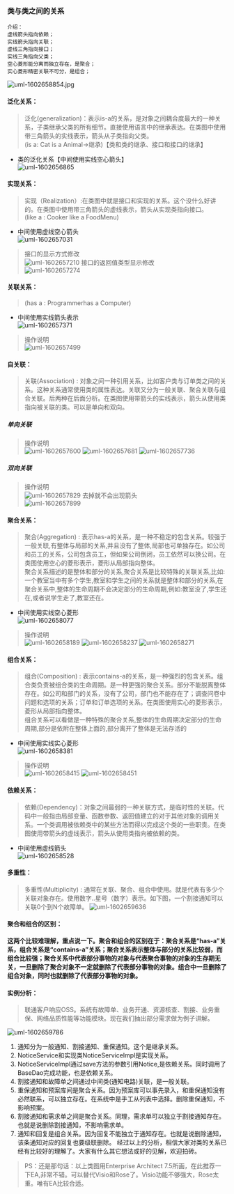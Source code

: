 ### 类与类之间的关系
```shell
介绍：
虚线箭头指向依赖；
实线箭头指向关联；
虚线三角指向接口；
实线三角指向父类；
空心菱形能分离而独立存在，是聚合；
实心菱形精密关联不可分，是组合；
```
![uml-1602658854.jpg](../resource/uml/uml-1602658854.jpg)

#### 泛化关系：
> 泛化(generalization)：表示is-a的关系，是对象之间耦合度最大的一种关系，子类继承父类的所有细节。直接使用语言中的继承表达。在类图中使用带三角箭头的实线表示，箭头从子类指向父类。<br>
> (is a: Cat is a Animal→继承)【类和类的继承、接口和接口的继承】
* 类的泛化关系【中间使用实线空心箭头】<br>
![uml-1602656865](../resource/uml/uml-1602656865.png)

#### 实现关系：
> 实现（Realization）:在类图中就是接口和实现的关系。这个没什么好讲的。在类图中使用带三角箭头的虚线表示，箭头从实现类指向接口。<br>
> (like a : Cooker like a FoodMenu)
* 中间使用虚线空心箭头<br>
![uml-1602657031](../resource/uml/uml-1602657031.png)
> 接口的显示方式修改<br>
![uml-1602657210](../resource/uml/uml-1602657210.png)
> 接口的返回值类型显示修改<br>
![uml-1602657274](../resource/uml/uml-1602657274.png)

#### 关联关系：
> (has a : Programmerhas a Computer)
* 中间使用实线箭头表示<br>
![uml-1602657371](../resource/uml/uml-1602657371.png)
> 操作说明<br>
![uml-1602657499](../resource/uml/uml-1602657499.png)


#### 自关联：
> 关联(Association) : 对象之间一种引用关系，比如客户类与订单类之间的关系。这种关系通常使用类的属性表达。关联又分为一般关联、聚合关联与组合关联。后两种在后面分析。在类图使用带箭头的实线表示，箭头从使用类指向被关联的类。可以是单向和双向。
##### 单向关联
> 操作说明<br>
![uml-1602657600](../resource/uml/uml-1602657600.png)
![uml-1602657681](../resource/uml/uml-1602657681.png)
![uml-1602657736](../resource/uml/uml-1602657736.png)
##### 双向关联
> 操作说明<br>
![uml-1602657829](../resource/uml/uml-1602657829.png)
去掉就不会出现箭头<br>
![uml-1602657899](../resource/uml/uml-1602657899.png)


#### 聚合关系：
> 聚合(Aggregation) : 表示has-a的关系，是一种不稳定的包含关系。较强于一般关联,有整体与局部的关系,并且没有了整体,局部也可单独存在。如公司和员工的关系，公司包含员工，但如果公司倒闭，员工依然可以换公司。在类图使用空心的菱形表示，菱形从局部指向整体。<br>
> 聚合关系描述的是整体和部分的关系,聚合关系是比较特殊的关联关系,比如:一个教室当中有多个学生,教室和学生之间的关系就是整体和部分的关系,在聚合关系中,整体的生命周期不会决定部分的生命周期,例如:教室没了,学生还在,或者说学生走了,教室还在。
* 中间使用实线空心菱形<br>
![uml-1602658077](../resource/uml/uml-1602658077.png)
> 操作说明<br>
![uml-1602658189](../resource/uml/uml-1602658189.png)
![uml-1602658237](../resource/uml/uml-1602658237.png)
![uml-1602658271](../resource/uml/uml-1602658271.png)

#### 组合关系：
> 组合(Composition) : 表示contains-a的关系，是一种强烈的包含关系。组合类负责被组合类的生命周期。是一种更强的聚合关系。部分不能脱离整体存在。如公司和部门的关系，没有了公司，部门也不能存在了；调查问卷中问题和选项的关系；订单和订单选项的关系。在类图使用实心的菱形表示，菱形从局部指向整体。<br>
> 组合关系可以看做是一种特殊的聚合关系,整体的生命周期决定部分的生命周期,部分是依附在整体上面的,部分离开了整体是无法存活的
* 中间使用实线实心菱形<br>
![uml-1602658381](../resource/uml/uml-1602658381.png)
> 操作说明<br>
![uml-1602658415](../resource/uml/uml-1602658415.png)
![uml-1602658451](../resource/uml/uml-1602658451.png)

#### 依赖关系：
> 依赖(Dependency)：对象之间最弱的一种关联方式，是临时性的关联。代码中一般指由局部变量、函数参数、返回值建立的对于其他对象的调用关系。一个类调用被依赖类中的某些方法而得以完成这个类的一些职责。在类图使用带箭头的虚线表示，箭头从使用类指向被依赖的类。
* 中间使用虚线箭头<br>
![uml-1602658528](../resource/uml/uml-1602658528.png)

#### 多重性：
> 多重性(Multiplicity) : 通常在关联、聚合、组合中使用。就是代表有多少个关联对象存在。使用数字..星号（数字）表示。如下图，一个割接通知可以关联0个到N个故障单。
![uml-1602659636](../resource/uml/uml-1602659636.jpg)

#### 聚合和组合的区别：
**这两个比较难理解，重点说一下。聚合和组合的区别在于：聚合关系是“has-a”关系，组合关系是“contains-a”关系；聚合关系表示整体与部分的关系比较弱，而组合比较强；聚合关系中代表部分事物的对象与代表聚合事物的对象的生存期无关，一旦删除了聚合对象不一定就删除了代表部分事物的对象。组合中一旦删除了组合对象，同时也就删除了代表部分事物的对象。**

#### 实例分析：
> 联通客户响应OSS。系统有故障单、业务开通、资源核查、割接、业务重保、网络品质性能等功能模块。现在我们抽出部分需求做为例子讲解。

![uml-1602659786](../resource/uml/uml-1602659786.jpg)
1. 通知分为一般通知、割接通知、重保通知。这个是继承关系。
2. NoticeService和实现类NoticeServiceImpl是实现关系。
3. NoticeServiceImpl通过save方法的参数引用Notice,是依赖关系。同时调用了BaseDao完成功能，也是依赖关系。
4. 割接通知和故障单之间通过中间类(通知电路)关联，是一般关联。
5. 重保通知和预案库间是聚合关系。因为预案库可以事先录入，和重保通知没有必然联系，可以独立存在。在系统中是手工从列表中选择。删除重保通知，不影响预案。
6. 割接通知和需求单之间是聚合关系。同理，需求单可以独立于割接通知存在。也就是说删除割接通知，不影响需求单。
7. 通知和回复是组合关系。因为回复不能独立于通知存在。也就是说删除通知，该条通知对应的回复也要级联删除。
经过以上的分析，相信大家对类的关系已经有比较好的理解了。大家有什么其它想法或好的见解，欢迎拍砖。

> PS：还是那句话：以上类图用Enterprise Architect 7.5所画，在此推荐一下EA,非常不错。可以替代Visio和Rose了。Visio功能不够强大，Rose太重。唯有EA比较合适。 
